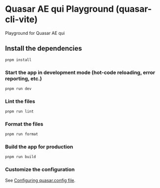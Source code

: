 # Quasar AE qui Playground (quasar-cli-vite)

Playground for Quasar AE qui

## Install the dependencies

```bash
pnpm install
```

### Start the app in development mode (hot-code reloading, error reporting, etc.)

```bash
pnpm run dev
```

### Lint the files

```bash
pnpm run lint
```

### Format the files

```bash
pnpm run format
```

### Build the app for production

```bash
pnpm run build
```

### Customize the configuration

See [Configuring quasar.config file](https://v2.quasar.dev/quasar-cli-vite/quasar-config-js).
